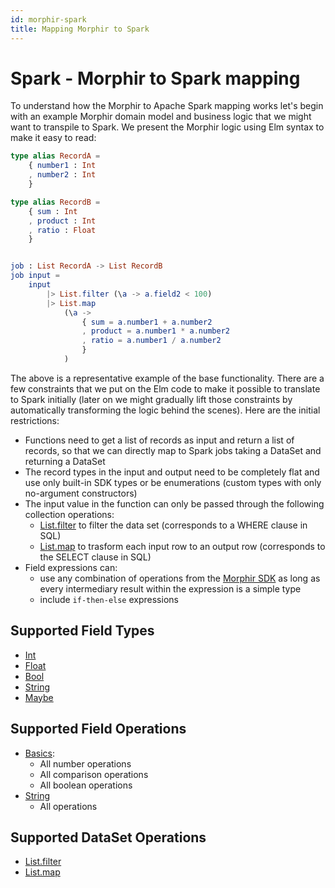 ```yaml
---
id: morphir-spark
title: Mapping Morphir to Spark
---
```


# Spark - Morphir to Spark mapping

To understand how the Morphir to Apache Spark mapping works let's begin with an example Morphir domain model and business logic that we might want to transpile to Spark. We present the Morphir logic using Elm syntax to make it easy to read:

```elm
type alias RecordA =
    { number1 : Int
    , number2 : Int
    }

type alias RecordB =
    { sum : Int
    , product : Int
    , ratio : Float
    }


job : List RecordA -> List RecordB
job input =
    input
        |> List.filter (\a -> a.field2 < 100)
        |> List.map
            (\a ->
                { sum = a.number1 + a.number2
                , product = a.number1 * a.number2
                , ratio = a.number1 / a.number2
                }
            )
```

The above is a representative example of the base functionality. There are a few constraints that we put on the Elm code to make it possible to translate to Spark initially (later on we might gradually lift those constraints by automatically transforming the logic behind the scenes). Here are the initial restrictions:

- Functions need to get a list of records as input and return a list of records, so that we can directly map to Spark jobs taking a DataSet and returning a DataSet
- The record types in the input and output need to be completely flat and use only built-in SDK types or be enumerations (custom types with only no-argument constructors)
- The input value in the function can only be passed through the following collection operations:
  - [List.filter](https://package.elm-lang.org/packages/elm/core/latest/List#filter) to filter the data set (corresponds to a WHERE clause in SQL)
  - [List.map](https://package.elm-lang.org/packages/elm/core/latest/List#map) to trasform each input row to an output row (corresponds to the SELECT clause in SQL)
- Field expressions can:
  - use any combination of operations from the [Morphir SDK](https://package.elm-lang.org/packages/elm/core/latest/) as long as every intermediary result within the expression is a simple type
  - include `if-then-else` expressions

## Supported Field Types

- [Int](https://package.elm-lang.org/packages/elm/core/latest/Basics#Int)
- [Float](https://package.elm-lang.org/packages/elm/core/latest/Basics#Float)
- [Bool](https://package.elm-lang.org/packages/elm/core/latest/Basics#Bool)
- [String](https://package.elm-lang.org/packages/elm/core/latest/String#String)
- [Maybe](https://package.elm-lang.org/packages/elm/core/latest/Maybe#Maybe)

## Supported Field Operations

- [Basics](https://package.elm-lang.org/packages/elm/core/latest/Basics):
  - All number operations
  - All comparison operations
  - All boolean operations
- [String](https://package.elm-lang.org/packages/elm/core/latest/String)
  - All operations

## Supported DataSet Operations

- [List.filter](https://package.elm-lang.org/packages/elm/core/latest/List#filter)
- [List.map](https://package.elm-lang.org/packages/elm/core/latest/List#map)
